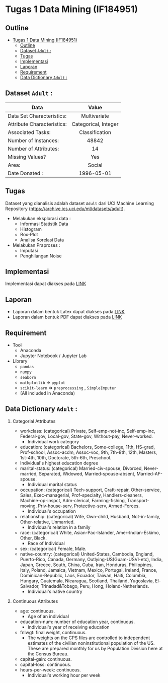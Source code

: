 # Tugas 1 Data Mining (IF184951)

## Outline
- [Tugas 1 Data Mining (IF184951)](#tugas-1-data-mining-if184951)
    - [Outline](#outline)
    - [Dataset `Adult` :](#dataset-adult-)
    - [Tugas](#tugas)
    - [Implementasi](#implementasi)
    - [Laporan](#laporan)
    - [Requirement](#requirement)
    - [Data Dictionary `Adult` :](#data-dictionary-adult-)

## Dataset `Adult` :
| Data | Value |
|------|:-----:|
| Data Set Characteristics: | Multivariate |
| Attribute Characteristics: | Categorical, Integer |
| Associated Tasks: | Classification |
| Number of Instances: | 48842 |
| Number of Attributes: | 14 |
| Missing Values? | Yes |
| Area: | Social |
| Date Donated : | 1996-05-01 |

## Tugas
Dataset yang dianalisis adalah dataset `Adult` dari UCI Machine Learning Repository (https://archive.ics.uci.edu/ml/datasets/adult).
- Melakukan eksplorasi data :
    - Informasi Statistik Data
    - Histogram
    - Box-Plot
    - Analisa Korelasi Data
- Melakukan Praproses :
    - Imputasi
    - Penghilangan Noise

## Implementasi
Implementasi dapat diakses pada [LINK](tugas-1.ipynb)

## Laporan
- Laporan dalam bentuk Latex dapat diakses pada [LINK](tugas-1.tex)
- Laporan dalam bentuk PDF dapat diakses pada [LINK](tugas_1.pdf)

## Requirement
- Tool
    - Anaconda
    - Jupyter Notebook / Jupyter Lab
- Library
    - `pandas`
    - `numpy`
    - `seaborn`
    - `mathplotlib` => `pyplot`
    - `scikit-learn` => `preprocessing` , `SimpleImputer`
    - (All included in Anaconda)


## Data Dictionary `Adult` : 
1. Categorial Attributes
    - workclass: (categorical) Private, Self-emp-not-inc, Self-emp-inc, Federal-gov, Local-gov, State-gov, Without-pay, Never-worked.
        - Individual work category
    - education: (categorical) Bachelors, Some-college, 11th, HS-grad, Prof-school, Assoc-acdm, Assoc-voc, 9th, 7th-8th, 12th, Masters, 1st-4th, 10th, Doctorate, 5th-6th, Preschool.
    - Individual's highest education degree
    - marital-status: (categorical) Married-civ-spouse, Divorced, Never-married, Separated, Widowed, Married-spouse-absent, Married-AF-spouse.
        - Individual marital status
    - occupation: (categorical) Tech-support, Craft-repair, Other-service, Sales, Exec-managerial, Prof-specialty, Handlers-cleaners, Machine-op-inspct, Adm-clerical, Farming-fishing, Transport-moving, Priv-house-serv, Protective-serv, Armed-Forces.
        - Individual's occupation
    - relationship: (categorical) Wife, Own-child, Husband, Not-in-family, Other-relative, Unmarried.
        - Individual's relation in a family
    - race: (categorical) White, Asian-Pac-Islander, Amer-Indian-Eskimo, Other, Black.
        - Race of Individual
    - sex: (categorical) Female, Male.
    - native-country: (categorical) United-States, Cambodia, England, Puerto-Rico, Canada, Germany, Outlying-US(Guam-USVI-etc), India, Japan, Greece, South, China, Cuba, Iran, Honduras, Philippines, Italy, Poland, Jamaica, Vietnam, Mexico, Portugal, Ireland, France, Dominican-Republic, Laos, Ecuador, Taiwan, Haiti, Columbia, Hungary, Guatemala, Nicaragua, Scotland, Thailand, Yugoslavia, El-Salvador, Trinadad&Tobago, Peru, Hong, Holand-Netherlands.
        - Individual's native country

2. Continuous Attributes
    - age: continuous.
        - Age of an individual
    - education-num: number of education year, continuous.
        - Individual's year of receiving education
    - fnlwgt: final weight, continuous.
        - The weights on the CPS files are controlled to independent estimates of the civilian noninstitutional population of the US. These are prepared monthly for us by Population Division here at the Census Bureau.
    - capital-gain: continuous.
    - capital-loss: continuous.
    - hours-per-week: continuous.
        - Individual's working hour per week